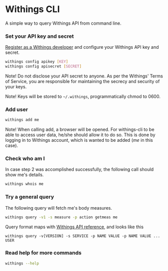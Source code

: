 # Withings CLI

A simple way to query Withings API from command line.

### Set your API key and secret

[Register as a Withings developer](https://oauth.withings.com/partner/add)
and configure your Withings API key and secret.

```bash
withings config apikey [KEY]
withings config apisecret [SECRET]
```

Note! Do not disclose your API secret to anyone. As per the Withings'
Terms of Service, you are responsible for maintaining the secrecy
and security of your keys.

Note! Keys will be stored to `~/.withings`, programmatically chmod to 0600.

### Add user

```bash
withings add me
```

Note! When calling add, a browser will be opened. For withings-cli to be
able to access user data, he/she should allow it to do so. This is done by
logging in to Withings account, which is wanted to be added (*me* in this case).

### Check who am I

In case step 2 was accomplished successfully, the following call
should show me's details.

```bash
withings whois me
```

### Try a general query

The following query will fetch me's body measures.

```bash
withings query -v1 -s measure -p action getmeas me
```

Query format maps with [Withings API reference](https://oauth.withings.com/api/doc),
and looks like this

```
withings query -v[VERSION] -s SERVICE -p NAME VALUE -p NAME VALUE ... USER
```

### Read help for more commands

```bash
withings --help
```
